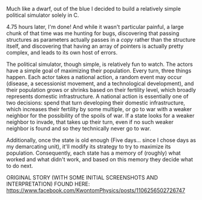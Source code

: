 Much like a dwarf, out of the blue I decided to build a relatively simple political simulator solely in C.

4.75 hours later, I'm done! And while it wasn't particular painful, a large chunk of that time was me hunting for bugs, discovering that passing structures as parameters actually passes in a _copy_ rather than the structure itself, and discovering that having an array of pointers is actually pretty complex, and leads to its own host of errors.

The political simulator, though simple, is relatively fun to watch. The actors have a simple goal of maximizing their population. Every turn, three things happen. Each actor takes a national action, a random event may occur (disease, a secessionist movement, and a technological development), and their population grows or shrinks based on their fertility level, which broadly represents domestic infrastructure. A national action is essentially one of two decisions: spend that turn developing their domestic infrastructure, which increases their fertility by some multiple, or go to war with a weaker neighbor for the possibility of the spoils of war. If a state looks for a weaker neighbor to invade, that takes up their turn, even if no such weaker neighbor is found and so they technically never go to war.

Additionally, once the state is old enough (Five days... since I chose days as my demarcating unit), it'll modify its strategy to try to maximize its population. Consequently, each state has a memory of (roughly) what worked and what didn't work, and based on this memory they decide what to do next.



ORIGINAL STORY (WITH SOME INITIAL SCREENSHOTS AND INTERPRETATION) FOUND HERE: https://www.facebook.com/KwontomPhysics/posts/1106256502726747